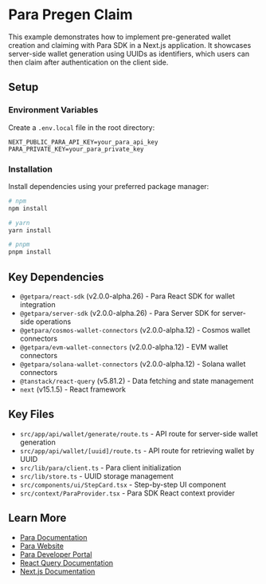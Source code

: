 # Para Pregen Claim

This example demonstrates how to implement pre-generated wallet creation and claiming with Para SDK in a Next.js application. It showcases server-side wallet generation using UUIDs as identifiers, which users can then claim after authentication on the client side.

## Setup

### Environment Variables

Create a `.env.local` file in the root directory:

```env
NEXT_PUBLIC_PARA_API_KEY=your_para_api_key
PARA_PRIVATE_KEY=your_para_private_key
```

### Installation

Install dependencies using your preferred package manager:

```bash
# npm
npm install

# yarn
yarn install

# pnpm
pnpm install
```

## Key Dependencies

- `@getpara/react-sdk` (v2.0.0-alpha.26) - Para React SDK for wallet integration
- `@getpara/server-sdk` (v2.0.0-alpha.26) - Para Server SDK for server-side operations
- `@getpara/cosmos-wallet-connectors` (v2.0.0-alpha.12) - Cosmos wallet connectors
- `@getpara/evm-wallet-connectors` (v2.0.0-alpha.12) - EVM wallet connectors
- `@getpara/solana-wallet-connectors` (v2.0.0-alpha.12) - Solana wallet connectors
- `@tanstack/react-query` (v5.81.2) - Data fetching and state management
- `next` (v15.1.5) - React framework

## Key Files

- `src/app/api/wallet/generate/route.ts` - API route for server-side wallet generation
- `src/app/api/wallet/[uuid]/route.ts` - API route for retrieving wallet by UUID
- `src/lib/para/client.ts` - Para client initialization
- `src/lib/store.ts` - UUID storage management
- `src/components/ui/StepCard.tsx` - Step-by-step UI component
- `src/context/ParaProvider.tsx` - Para SDK React context provider

## Learn More

- [Para Documentation](https://docs.getpara.com)
- [Para Website](https://getpara.com)
- [Para Developer Portal](https://developer.getpara.com)
- [React Query Documentation](https://tanstack.com/query/latest)
- [Next.js Documentation](https://nextjs.org/docs)
